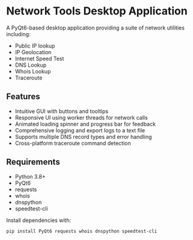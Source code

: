 # Network Tools Desktop Application

A PyQt6-based desktop application providing a suite of network utilities including:

- Public IP lookup  
- IP Geolocation  
- Internet Speed Test  
- DNS Lookup  
- Whois Lookup  
- Traceroute  

## Features

- Intuitive GUI with buttons and tooltips  
- Responsive UI using worker threads for network calls  
- Animated loading spinner and progress bar for feedback  
- Comprehensive logging and export logs to a text file  
- Supports multiple DNS record types and error handling  
- Cross-platform traceroute command detection  

## Requirements

- Python 3.8+  
- PyQt6  
- requests  
- whois  
- dnspython  
- speedtest-cli  

Install dependencies with:

```bash
pip install PyQt6 requests whois dnspython speedtest-cli
